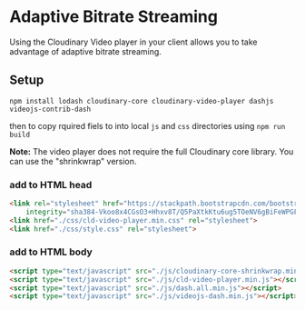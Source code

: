 # Adaptive Bitrate Streaming

Using the Cloudinary Video player in your client allows you to take advantage of adaptive bitrate streaming.  

## Setup


`npm install lodash cloudinary-core cloudinary-video-player dashjs videojs-contrib-dash`

then to copy rquired fiels to into local `js` and `css` directories using 
`npm run build`

**Note:** The video player does not require the full Cloudinary core library. You can use the "shrinkwrap" version.  

### add to HTML head 
```html 
<link rel="stylesheet" href="https://stackpath.bootstrapcdn.com/bootstrap/4.4.1/css/bootstrap.min.css"
    integrity="sha384-Vkoo8x4CGsO3+Hhxv8T/Q5PaXtkKtu6ug5TOeNV6gBiFeWPGFN9MuhOf23Q9Ifjh" crossorigin="anonymous">
<link href="./css/cld-video-player.min.css" rel="stylesheet">
<link href="./css/style.css" rel="stylesheet">
```

### add to HTML body  
```html
<script type="text/javascript" src="./js/cloudinary-core-shrinkwrap.min.js"></script>
<script type="text/javascript" src="./js/cld-video-player.min.js"></script>
<script type="text/javascript" src="./js/dash.all.min.js"></script>
<script type="text/javascript" src="./js/videojs-dash.min.js"></script>
```




